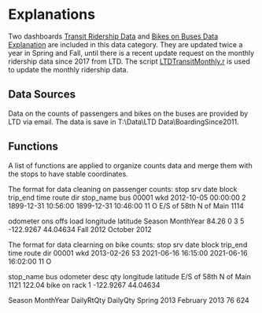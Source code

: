 # Explanations

Two dashboards [Transit Ridership Data](https://www.lcog.org/thempo/page/Transit-Ridership-Data) and [Bikes on Buses Data Explanation](https://www.lcog.org/thempo/page/Bikes-on-Buses) are included in this data category. They are updated twice a year in Spring and Fall, until there is a recent update request on the monthly ridership data since 2017 from LTD. The script [LTDTransitMonthly.r](https://github.com/dongmeic/MPO_Data_Portal/blob/master/TransitData/LTDTransitMonthly.r) is used to update the monthly ridership data.

## Data Sources

Data on the counts of passengers and bikes on the buses are provided by LTD via email. The data is save in T:\Data\LTD Data\BoardingSince2011. 

## Functions

A list of functions are applied to organize counts data and merge them with the stops to have stable coordinates.

The format for data cleaning on passenger counts:
 stop srv                date block            trip_end                time route dir             stop_name  bus
 00001 wkd 2012-10-05 00:00:00     2 1899-12-31 10:56:00 1899-12-31 10:46:00    11   O E/S of 58th N of Main 1114

odometer ons offs load longitude latitude    Season    MonthYear
    84.26   0    3    5 -122.9267 44.04634 Fall 2012 October 2012

The format for data clearning on bike counts:
stop srv       date block            trip_end                time route dir
00001 wkd 2013-02-26    53 2021-06-16 16:15:00 2021-06-16 16:02:00    11   O

stop_name  bus odometer         desc qty longitude latitude
E/S of 58th N of Main 1121   122.04 bike on rack   1 -122.9267 44.04634

 Season     MonthYear DailyRtQty DailyQty
Spring 2013 February 2013         76      624